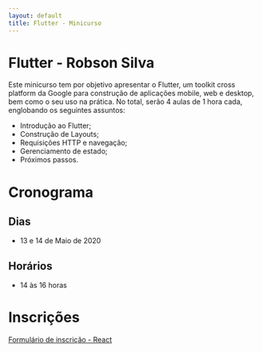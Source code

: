 ```yaml
---
layout: default
title: Flutter - Minicurso
---
```


# Flutter - Robson Silva

Este minicurso tem por objetivo apresentar o Flutter, um toolkit cross platform da Google para construção de aplicações mobile, web e desktop, bem como o seu uso na prática. No total, serão 4 aulas de 1 hora cada, englobando os seguintes assuntos:

* Introdução ao Flutter;
* Construção de Layouts;
* Requisições HTTP e navegação;
* Gerenciamento de estado;
* Próximos passos.

# Cronograma 

## Dias

* 13 e 14 de Maio de 2020

## Horários

* 14 às 16 horas

# Inscrições

[Formulário de inscrição - React](https://bit.ly/3fu3k2j)